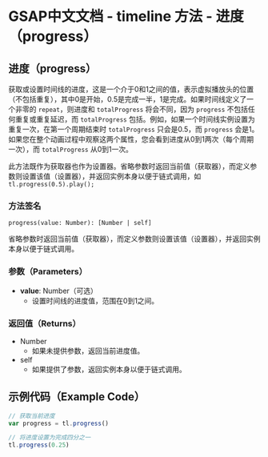 # GSAP中文文档 - timeline 方法 - 进度（progress）

## 进度（progress）

获取或设置时间线的进度，这是一个介于0和1之间的值，表示虚拟播放头的位置（不包括重复），其中0是开始，0.5是完成一半，1是完成。如果时间线定义了一个非零的 `repeat`，则进度和 `totalProgress` 将会不同，因为 `progress` 不包括任何重复或重复延迟，而 `totalProgress` 包括。例如，如果一个时间线实例设置为重复一次，在第一个周期结束时 `totalProgress` 只会是0.5，而 `progress` 会是1。如果您在整个动画过程中观察这两个属性，您会看到进度从0到1两次（每个周期一次），而 `totalProgress` 从0到1一次。

此方法既作为获取器也作为设置器。省略参数时返回当前值（获取器），而定义参数则设置该值（设置器），并返回实例本身以便于链式调用，如 `tl.progress(0.5).play();`

### 方法签名

```plaintext
progress(value: Number): [Number | self]
```

省略参数时返回当前值（获取器），而定义参数则设置该值（设置器），并返回实例本身以便于链式调用。

### 参数（Parameters）

- **value**: Number（可选）
  - 设置时间线的进度值，范围在0到1之间。

### 返回值（Returns）

- Number
  - 如果未提供参数，返回当前进度值。
- self
  - 如果提供了参数，返回实例本身以便于链式调用。

## 示例代码（Example Code）

```javascript
// 获取当前进度
var progress = tl.progress()

// 将进度设置为完成四分之一
tl.progress(0.25)
```
